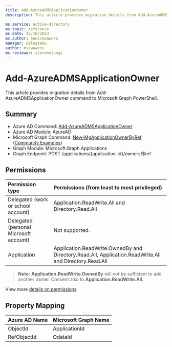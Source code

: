 ```yaml
---
title: Add-AzureADMSApplicationOwner
description: This article provides migration details from Add-AzureADMSApplicationOwner command to Microsoft Graph PowerShell.

ms.service: active-directory
ms.topic: reference
ms.date: 12/10/2023
ms.author: eunicewaweru
manager: CelesteDG
author: msewaweru
ms.reviewer: stevemutungi
---
```


# Add-AzureADMSApplicationOwner

This article provides migration details from Add-AzureADMSApplicationOwner command to Microsoft Graph PowerShell.

## Summary

+ Azure AD Command: [Add-AzureADMSApplicationOwner](/powershell/module/azuread/add-azureadmsapplicationowner)
+ Azure AD Module: AzureAD
+ Microsoft Graph Command: [New-MgApplicationOwnerByRef](/powershell/module/microsoft.graph.applications/new-mgapplicationownerbyref) ([Community Examples](https://github.com/orgs/msgraph/discussions?discussions_q=New-MgApplicationOwnerByRef))
+ Graph Module: Microsoft.Graph.Applications
+ Graph Endpoint:  POST /applications/{application-id}/owners/$ref

## Permissions

|Permission type      | Permissions (from least to most privileged)              |
|:--------------------|:---------------------------------------------------------|
|Delegated (work or school account) |  Application.ReadWrite.All and Directory.Read.All    |
|Delegated (personal Microsoft account) | Not supported.    |
|Application | Application.ReadWrite.OwnedBy and Directory.Read.All, Application.ReadWrite.All and Directory.Read.All |

> **Note:** **Application.ReadWrite.OwnedBy** will not be sufficient to add another owner. Consent also to **Application.ReadWrite.All**. 

View more [details on permissions](/graph/api/application-post-owners#permissions).

## Property Mapping

|Azure AD Name|Microsoft Graph Name|
|---|---|
|ObjectId|ApplicationId|
|RefObjectId|OdataId|